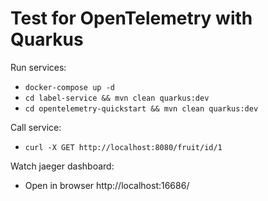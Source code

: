 # Test for OpenTelemetry with Quarkus #

Run services:
* `docker-compose up -d`
* `cd label-service && mvn clean quarkus:dev`
* `cd opentelemetry-quickstart && mvn clean quarkus:dev`

Call service:
* `curl -X GET http://localhost:8080/fruit/id/1`

Watch jaeger dashboard:
* Open in browser http://localhost:16686/